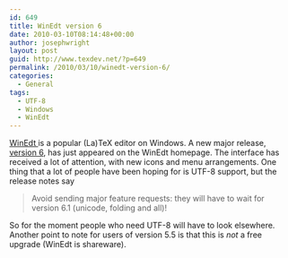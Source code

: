 ```yaml
---
id: 649
title: WinEdt version 6
date: 2010-03-10T08:14:48+00:00
author: josephwright
layout: post
guid: http://www.texdev.net/?p=649
permalink: /2010/03/10/winedt-version-6/
categories:
  - General
tags:
  - UTF-8
  - Windows
  - WinEdt
---
```

[WinEdt ](http://www.winedt.com/)is a popular (La)TeX editor on Windows. A new major release, [version 6](http://www.winedt.com/winedt.html), has just appeared on the WinEdt homepage.  The interface has received a lot of attention, with new icons and menu arrangements. One thing that a lot of people have been hoping for is UTF-8 support, but the release notes say

> Avoid sending major feature requests: they will have to wait for version 6.1 (unicode, folding and all)!

So for the moment people who need UTF-8 will have to look elsewhere. Another point to note for users of version 5.5 is that this is _not_ a free upgrade (WinEdt is shareware).
